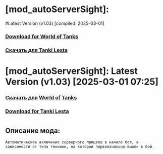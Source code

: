 # [mod_autoServerSight]: 
#Latest Version (v1.03) [compiled: 2025-03-01]
### [**Download for World of Tanks**](https://github.com/spoter/spoter-mods/releases/download/latest/mod_autoServerSight.zip)
### [**Скачать для Tanki Lesta**](https://github.com/spoter/spoter-mods/releases/download/latest/mod_autoServerSight_RU.zip)
#


# [mod_autoServerSight]: Latest Version (v1.03) [2025-03-01 07:25]
### [**Скачать для World of Tanks**](https://github.com/spoter/spoter-mods/releases/download/latest/mod_autoServerSight.zip)
### [**Download for Tanki Lesta**](https://github.com/spoter/spoter-mods/releases/download/latest/mod_autoServerSight_RU.zip)
#



## Описание мода:
    Автоматическое включение серверного прицела в начале боя, в зависимости от типа техники, на которой первоначально вышли в бой.





